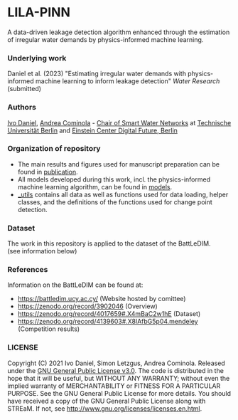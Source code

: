 # LILA-PINN
A data-driven leakage detection algorithm enhanced through the estimation of irregular water demands by physics-informed machine learning.

### Underlying work
Daniel et al. (2023) "Estimating irregular water demands with physics-informed machine learning to inform leakage detection" *Water Research* (submitted)

### Authors
[Ivo Daniel](https://www.tu.berlin/swn/ueber-uns/team-1/ivo-daniel), [Andrea Cominola](https://www.tu.berlin/swn/ueber-uns/team-1/andrea-cominola) - [Chair of Smart Water Networks](https://swn.tu-berlin.de) at [Technische Universität Berlin](https://tu.berlin) and [Einstein Center Digital Future, Berlin](https://digital-future.berlin)  

### Organization of repository
- The main results and figures used for manuscript preparation can be found in [publication](publication/).
- All models developed during this work, incl. the physics-informed machine learning algorithm, can be found in [models](models/).
- [_utils](_utils/) contains all data as well as functions used for data loading, helper classes, and the definitions of the functions used for change point detection.

### Dataset
The work in this repository is applied to the dataset of the BattLeDIM.  
(see information below)

### References
Information on the BattLeDIM can be found at:
- https://battledim.ucy.ac.cy/ (Website hosted by comittee)
- https://zenodo.org/record/3902046 (Overview)
- https://zenodo.org/record/4017659#.X4mBaC2w1hE (Dataset)
- https://zenodo.org/record/4139603#.X8lAfbG5p04.mendeley (Competition results)

### LICENSE
Copyright (C) 2021 Ivo Daniel, Simon Letzgus, Andrea Cominola. Released under the [GNU General Public License v3.0](LICENSE). The code is distributed in the hope that it will be useful, but WITHOUT ANY WARRANTY; without even the implied warranty of MERCHANTABILITY or FITNESS FOR A PARTICULAR PURPOSE. See the GNU General Public License for more details. You should have received a copy of the GNU General Public License along with STREaM. If not, see http://www.gnu.org/licenses/licenses.en.html.
